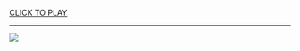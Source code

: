 
<a href="https://premium76.site?title=recoil_game_unblocked&ref=13M">CLICK TO PLAY</a></h3>
<hr>

<a href="https://premium76.site?title=recoil_game_unblocked&ref=13M"><img src="https://clearcache.store/games.png"></a>



